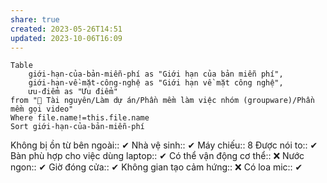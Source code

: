 ```yaml
---
share: true
created: 2023-05-26T14:51
updated: 2023-10-06T16:09
---
```

```dataview 
Table 
	giới-hạn-của-bản-miễn-phí as "Giới hạn của bản miễn phí",
	giới-hạn-về-mặt-công-nghệ as "Giới hạn về mặt công nghệ",
	ưu-điểm as "Ưu điểm"
from "📜 Tài nguyên/Làm dự án/Phần mềm làm việc nhóm (groupware)/Phần mềm gọi video" 
Where file.name!=this.file.name
Sort giới-hạn-của-bản-miễn-phí 
```


Không bị ồn từ bên ngoài:: ✔
Nhà vệ sinh:: ✔
Máy chiếu:: 8
Được nói to:: ✔
Bàn phù hợp cho việc dùng laptop:: ✔
Có thể vận động cơ thể:: ❌
Nước ngon:: ✔
Giờ đóng cửa:: ✔
Không gian tạo cảm hứng:: ❌
Có loa mic:: ✔
